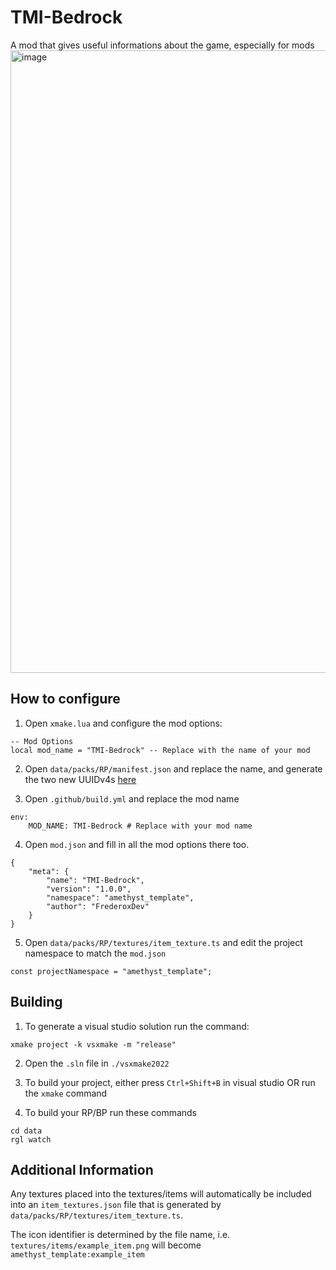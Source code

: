 # TMI-Bedrock

A mod that gives useful informations about the game, especially for mods
<img width="1918" height="996" alt="image" src="https://github.com/user-attachments/assets/ebf8cda1-5d31-481a-a8f0-3f9ff810da52" />


## How to configure

1. Open `xmake.lua` and configure the mod options:
```
-- Mod Options
local mod_name = "TMI-Bedrock" -- Replace with the name of your mod
```

2. Open `data/packs/RP/manifest.json` and replace the name, and generate the two new UUIDv4s [here](https://www.uuidgenerator.net/version4)

3. Open `.github/build.yml` and replace the mod name
```
env:
    MOD_NAME: TMI-Bedrock # Replace with your mod name
```

4. Open `mod.json` and fill in all the mod options there too.
```
{
    "meta": {
        "name": "TMI-Bedrock",
        "version": "1.0.0",
        "namespace": "amethyst_template",
        "author": "FrederoxDev"
    }
}
```

5. Open `data/packs/RP/textures/item_texture.ts` and edit the project namespace to match the `mod.json`
```
const projectNamespace = "amethyst_template";
```

## Building

1. To generate a visual studio solution run the command:
```
xmake project -k vsxmake -m "release"
```

2. Open the `.sln` file in `./vsxmake2022`

3. To build your project, either press `Ctrl+Shift+B` in visual studio OR run the `xmake` command

4. To build your RP/BP run these commands
```
cd data
rgl watch
```

## Additional Information

Any textures placed into the textures/items will automatically be included into an `item_textures.json` file that is generated by `data/packs/RP/textures/item_texture.ts`. 

The icon identifier is determined by the file name, i.e. `textures/items/example_item.png` will become `amethyst_template:example_item`
